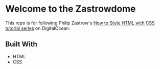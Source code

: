 # Welcome to the Zastrowdome

This repo is for following Philip Zastrow's [How to Style HTML with CSS tutorial series](https://www.digitalocean.com/community/tutorial_series/how-to-style-html-with-css) on DigitalOcean.

## Built With

- HTML
- CSS
